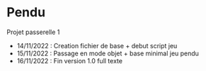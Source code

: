 # Pendu
Projet passerelle 1

- 14/11/2022 : Creation fichier de base + debut script jeu
- 15/11/2022 : Passage en mode objet + base minimal jeu pendu
- 16/11/2022 : Fin version 1.0 full texte
